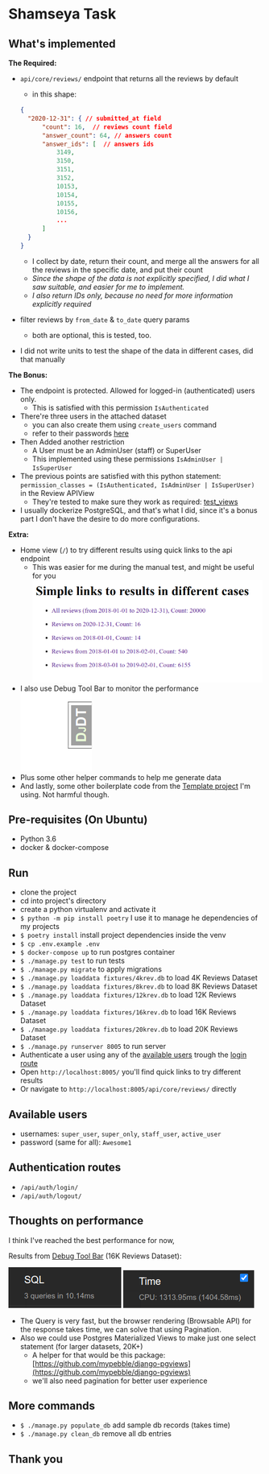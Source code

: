 # Shamseya  Task

## What's implemented

**The Required:**

- `api/core/reviews/` endpoint that returns all the reviews by default
  - in this shape:

  ```JSON
  {
    "2020-12-31": { // submitted_at field
        "count": 16,  // reviews count field
        "answer_count": 64, // answers count
        "answer_ids": [  // answers ids
            3149,
            3150,
            3151,
            3152,
            10153,
            10154,
            10155,
            10156,
            ...
        ]
    }
  }
  ```

  - I collect by date, return their count, and merge all the answers for all the reviews in the specific date, and put their count
  - *Since the shape of the data is not explicitly specified, I did what I saw suitable, and easier for me to implement.*
  - *I also return IDs only, because no need for more information explicitly required*
- filter reviews by `from_date` & `to_date` query params
  - both are optional, this is tested, too.
- I did not write units to test the shape of the data in different cases, did that manually

**The Bonus:**

- The endpoint is protected. Allowed for logged-in (authenticated) users only.
  - This is satisfied with this permission `IsAuthenticated`
- There're three users in the attached dataset
  - you can also create them using `create_users` command
  - refer to their passwords [here](#available-users)
- Then Added another restriction
  - A User must be an AdminUser (staff) or SuperUser
  - This implemented using these permissions `IsAdminUser | IsSuperUser`
- The previous points are satisfied with this python statement:
  `permission_classes = (IsAuthenticated, IsAdminUser | IsSuperUser)` in the Review APIView
  - They're tested to make sure they work as required: [test_views](./shamseya_task/core/tests/test_api/test_views.py)
- I usually dockerize PostgreSQL, and that's what I did, since it's a bonus part I don't have the desire to do more configurations.

**Extra:**

- Home view (`/`) to try different results using quick links to the api endpoint
  - This was easier for me during the manual test, and might be useful for you
![home view](./screenshots/home.png)
- I also use Debug Tool Bar to monitor the performance
![djdt](./screenshots/djdt.png)
- Plus some other helper commands to help me generate data
- And lastly, some other boilerplate code from the [Template project](https://github.com/shahwan42/django-project) I'm using. Not harmful though.

## Pre-requisites (On Ubuntu)

- Python 3.6
- docker & docker-compose

## Run

- clone the project
- cd into project's directory
- create a python virtualenv and activate it
- `$ python -m pip install poetry` I use it to manage he dependencies of my projects
- `$ poetry install` install project dependencies inside the venv
- `$ cp .env.example .env`
- `$ docker-compose up` to run postgres container
- `$ ./manage.py test` to run tests
- `$ ./manage.py migrate` to apply migrations
- `$ ./manage.py loaddata fixtures/4krev.db` to load 4K Reviews Dataset
- `$ ./manage.py loaddata fixtures/8krev.db` to load 8K Reviews Dataset
- `$ ./manage.py loaddata fixtures/12krev.db` to load 12K Reviews Dataset
- `$ ./manage.py loaddata fixtures/16krev.db` to load 16K Reviews Dataset
- `$ ./manage.py loaddata fixtures/20krev.db` to load 20K Reviews Dataset
- `$ ./manage.py runserver 8005` to run server
- Authenticate a user using any of the [available users](#available-users) trough the [login route](#authentication-routes)
- Open `http://localhost:8005/` you'll find quick links to try different results
- Or navigate to `http://localhost:8005/api/core/reviews/` directly

## Available users

- usernames: `super_user`, `super_only`, `staff_user`, `active_user`
- password (same for all): `Awesome1`

## Authentication routes

- `/api/auth/login/`
- `/api/auth/logout/`

## Thoughts on performance

I think I've reached the best performance for now,

Results from [Debug Tool Bar](https://github.com/jazzband/django-debug-toolbar) (16K Reviews Dataset):

![SQL Time](screenshots/16krev_sql_time.png) ![CPU Time](screenshots/16krev_cpu_time.png)

- The Query is very fast, but the browser rendering (Browsable API) for the response takes time,
we can solve that using Pagination.
- Also we could use Postgres Materialized Views to make just one select statement (for larger datasets, 20K+)
  - A helper for that would be this package: [https://github.com/mypebble/django-pgviews](https://github.com/mypebble/django-pgviews)
  - we'll also need pagination for better user experience

## More commands

- `$ ./manage.py populate_db` add sample db records (takes time)
- `$ ./manage.py clean_db` remove all db entries

## Thank you

